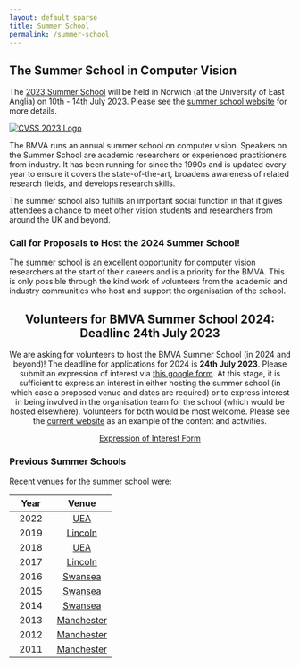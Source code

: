 ```yaml
---
layout: default_sparse
title: Summer School
permalink: /summer-school
---
```


## The Summer School in Computer Vision

The [2023 Summer School](https://cvss-uea.uk) will be held in Norwich (at the University of East Anglia) on 10th - 14th July 2023. Please see the [summer school website](https://cvss-uea.uk/) for more details.

<p style="pb-2">
<a href="https://cvss-uea.uk//"><img src="{{ site.baseurl }}/assets/images/events/2023-norwich-summer-school.jpg" class="img-fluid rounded mx-auto d-block" style="max-width: 400px;" alt="CVSS 2023 Logo"></a>
</p>

The BMVA runs an annual summer school on computer vision. Speakers on the Summer School are academic researchers or experienced practitioners from industry. It has been running for since the 1990s and is updated every year to ensure it covers the state-of-the-art, broadens awareness of related research fields, and develops research skills.

The summer school also fulfills an important social function in that it gives attendees a chance to meet other vision students and researchers from around the UK and beyond.

### Call for Proposals to Host the 2024 Summer School!

The summer school is an excellent opportunity for computer vision researchers at the start of their careers and is a priority for the BMVA. This is only possible through the kind work of volunteers from the academic and industry communities who host and support the organisation of the school.

<div class="alert mt-3 alert-danger" style="text-align:center;">
<h2>Volunteers for BMVA Summer School 2024: Deadline 24th July 2023</h2>

<p>We are asking for volunteers to host the BMVA Summer School (in 2024 and beyond)! The deadline for applications for 2024 is <b>24th July 2023</b>. Please submit an expression of interest via <a href="https://forms.gle/rY79xfc9xc38GdYz7">this google form</a>. At this stage, it is sufficient to express an interest in either hosting the summer school (in which case a proposed venue and dates are required) or to express interest in being involved in the organisation team for the school (which would be hosted elsewhere). Volunteers for both would be most welcome. Please see the <a href="https://cvss-uea.uk//">current website</a> as an example of the content and activities.</p>

<p style="text-align: center;">
<a class="btn btn-danger" role="button" href="https://forms.gle/rY79xfc9xc38GdYz7">Expression of Interest Form</a></p>

</div>

### Previous Summer Schools

Recent venues for the summer school were:

| &nbsp;&nbsp;&nbsp;Year&nbsp;&nbsp;&nbsp;| &nbsp;&nbsp;&nbsp;Venue&nbsp;&nbsp;&nbsp; |
|:-:|:-:|
| 2022 | [UEA](https://cvss2022-uea.uk/) |
| 2019 | [Lincoln](https://cvss.blogs.lincoln.ac.uk/) |
| 2018 | [UEA](http://cvss-uea.uk) |
| 2017 | [Lincoln](http://cvss.blogs.lincoln.ac.uk) |
| 2016 | [Swansea](http://cvss.swansea.ac.uk) |
| 2015 | [Swansea](http://cvss.swansea.ac.uk/cvss2015) |
| 2014 | [Swansea](http://cvss.swan.ac.uk/cvss2014) |
| 2013 | [Manchester](http://personalpages.manchester.ac.uk/staff/carole.j.twining/bmva) |
| 2012 | [Manchester](http://personalpages.manchester.ac.uk/staff/jim.graham/SummerSchool) |
| 2011 | [Manchester](http://personalpages.manchester.ac.uk/staff/jim.graham) |
